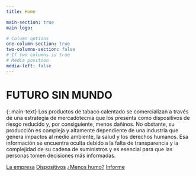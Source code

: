 ```yaml
---
title: Home

main-section: true
main-logo:

# Column options
one-column-section: true
two-columns-section: false
# If two columns is true
# Media position
media-left: false
---
```


# FUTURO SIN MUNDO

{:.main-text}
Los productos de tabaco calentado se comercializan a través de una estrategia de mercadotecnia que los presenta como dispositivos de riesgo reducido y, por consiguiente, menos dañinos. No obstante, su producción es compleja y altamente dependiente de una industria que genera impactos al medio ambiente, la salud y los derechos humanos. Esa información se encuentra oculta debido a la falta de transparencia y la complejidad de su cadena de suministros y es esencial para que las personas tomen decisiones más informadas.


[La empresa](/futurosinmundo/analisis-corporativo/)
[Dispositivos](/futurosinmundo/tabaco-calentado/)
[¿Menos humo?](/futurosinmundo/menos-humo/)
[Informe](/futurosinmundo/informe/)



